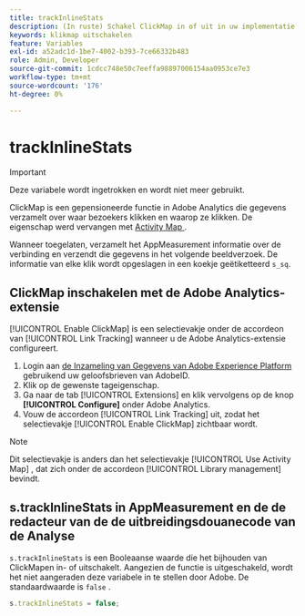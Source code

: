 ```yaml
---
title: trackInlineStats
description: (In ruste) Schakel ClickMap in of uit in uw implementatie.
keywords: klikmap uitschakelen
feature: Variables
exl-id: a52adc1d-1be7-4002-b393-7ce66332b483
role: Admin, Developer
source-git-commit: 1cdcc748e50c7eeffa98897006154aa0953ce7e3
workflow-type: tm+mt
source-wordcount: '176'
ht-degree: 0%

---
```


# trackInlineStats

>[!IMPORTANT]
>
>Deze variabele wordt ingetrokken en wordt niet meer gebruikt.

ClickMap is een gepensioneerde functie in Adobe Analytics die gegevens verzamelt over waar bezoekers klikken en waarop ze klikken. De eigenschap werd vervangen met [ Activity Map ](/help/analyze/activity-map/overview.md).

Wanneer toegelaten, verzamelt het AppMeasurement informatie over de verbinding en verzendt die gegevens in het volgende beeldverzoek. De informatie van elke klik wordt opgeslagen in een koekje geëtiketteerd `s_sq`.

## ClickMap inschakelen met de Adobe Analytics-extensie

[!UICONTROL Enable ClickMap] is een selectievakje onder de accordeon van [!UICONTROL Link Tracking] wanneer u de Adobe Analytics-extensie configureert.

1. Login aan [ de Inzameling van Gegevens van Adobe Experience Platform ](https://experience.adobe.com/data-collection) gebruikend uw geloofsbrieven van AdobeID.
2. Klik op de gewenste tageigenschap.
3. Ga naar de tab [!UICONTROL Extensions] en klik vervolgens op de knop **[!UICONTROL Configure]** onder Adobe Analytics.
4. Vouw de accordeon [!UICONTROL Link Tracking] uit, zodat het selectievakje [!UICONTROL Enable ClickMap] zichtbaar wordt.

>[!NOTE]
>
>Dit selectievakje is anders dan het selectievakje [!UICONTROL Use Activity Map] , dat zich onder de accordeon [!UICONTROL Library management] bevindt.

## s.trackInlineStats in AppMeasurement en de de redacteur van de de uitbreidingsdouanecode van de Analyse

`s.trackInlineStats` is een Booleaanse waarde die het bijhouden van ClickMapen in- of uitschakelt. Aangezien de functie is uitgeschakeld, wordt het niet aangeraden deze variabele in te stellen door Adobe. De standaardwaarde is `false` .

```js
s.trackInlineStats = false;
```
